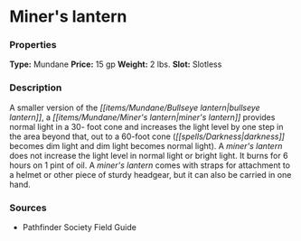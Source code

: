 ﻿---
Title: "Miner's lantern"
Type: "Mundane"
Price: "15 gp"
Weight: "2 lbs."
Slot: "Slotless"
Description: |
  "A smaller version of the bullseye lantern, a miner's lantern provides normal light in a 30- foot cone and increases the light level by one step in the area beyond that, out to a 60-foot cone (darkness becomes dim light and dim light becomes normal light). A miner's lantern does not increase the light level in normal light or bright light. It burns for 6 hours on 1 pint of oil. A miner's lantern comes with straps for attachment to a helmet or other piece of sturdy headgear, but it can also be carried in one hand."
Sources: "['Pathfinder Society Field Guide']"
---

# Miner's lantern

### Properties

**Type:** Mundane **Price:** 15 gp **Weight:** 2 lbs. **Slot:** Slotless

### Description

A smaller version of the _[[items/Mundane/Bullseye lantern|bullseye lantern]]_, a _[[items/Mundane/Miner's lantern|miner's lantern]]_ provides normal light in a 30- foot cone and increases the light level by one step in the area beyond that, out to a 60-foot cone (_[[spells/Darkness|darkness]]_ becomes dim light and dim light becomes normal light). A _miner's lantern_ does not increase the light level in normal light or bright light. It burns for 6 hours on 1 pint of oil. A _miner's lantern_ comes with straps for attachment to a helmet or other piece of sturdy headgear, but it can also be carried in one hand.

### Sources

* Pathfinder Society Field Guide